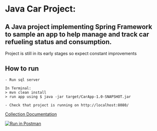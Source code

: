 # Java Car Project:


## A Java project implementing Spring Framework to sample an app to help manage and track car refueling status and consumption.

Project is still in its early stages so expect constant improvements


## How to run

```
- Run sql server

In Terminal:
> mvn clean install
> run app using $ java -jar target/CarApp-1.0-SNAPSHOT.jar

- Check that project is running on http://localhost:8080/
```



[Collection Documentation](https://documenter.getpostman.com/view/1138746/collection/RVu5j98p)


[![Run in Postman](https://run.pstmn.io/button.svg)](https://app.getpostman.com/run-collection/1e858d6378475dec890b)
